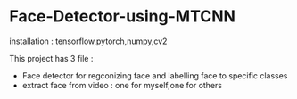 # Face-Detector-using-MTCNN
installation : tensorflow,pytorch,numpy,cv2

This project has 3 file :
+ Face detector for regconizing face and labelling face to specific classes
+ extract face from video : one for myself,one for others

